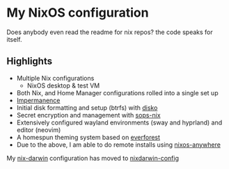 # My NixOS configuration

Does anybody even read the readme for nix repos? the code speaks for itself.

## Highlights
- Multiple Nix configurations
    - NixOS desktop & test VM
- Both Nix, and Home Manager configurations rolled into a single set up
- [Impermanence](https://github.com/nix-community/impermanence)
- Initial disk formatting and setup (btrfs) with [disko](https://github.com/nix-community/disko)
- Secret encryption and management with [sops-nix](https://github.com/Mic92/sops-nix)
- Extensively configured wayland environments (sway and hyprland) and editor (neovim)
- A homespun theming system based on [everforest](https://github.com/sainnhe/everforest)
- Due to the above, I am able to do remote installs using [nixos-anywhere](https://github.com/nix-community/nixos-anywhere)

My [nix-darwin](https://github.com/LnL7/nix-darwin) configuration has moved to [nixdarwin-config](https://github.com/lucidph3nx/nixdarwin-config)
